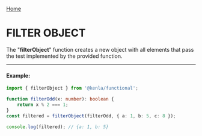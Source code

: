[Home](./../../README.md)

# FILTER OBJECT

The "**filterObject**" function creates a new object with all elements that pass the test implemented by the provided function.

---

#### Example:

```typescript
import { filterObject } from '@kenla/functional';

function filterOdd(x: number): boolean {
    return x % 2 === 1;
}
const filtered = filterObject(filterOdd, { a: 1, b: 5, c: 8 });

console.log(filtered); // {a: 1, b: 5}
```
